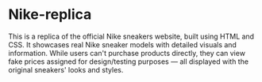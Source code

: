 # Nike-replica
This is a replica of the official Nike sneakers website, built using HTML and CSS. It showcases real Nike sneaker models with detailed visuals and information. While users can't purchase products directly, they can view fake prices assigned for design/testing purposes — all displayed with the original sneakers' looks and styles.

